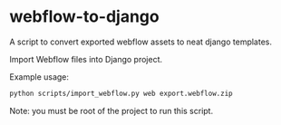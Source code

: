 # webflow-to-django
A script to convert exported webflow assets to neat django templates.

Import Webflow files into Django project.

Example usage:
```bash
python scripts/import_webflow.py web export.webflow.zip
```

Note: you must be root of the project to run this script.
